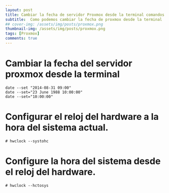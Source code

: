 ```yaml
---
layout: post
title: Cambiar la fecha de servidor Proxmox desde la terminal comandos utiles
subtitle:  Como podemos cambiar la fecha de proxmox desde la terminal
## cover-img: /assets/img/posts/proxmox.png
thumbnail-img: /assets/img/posts/proxmox.png
tags: [Proxmox]
comments: true
---
```


# Cambiar la fecha del servidor proxmox desde la terminal
~~~
date --set "2014-08-31 09:00"
date --set="23 June 1988 10:00:00"
date --set="10:00:00"
~~~
# Configurar el reloj del hardware a la hora del sistema actual.
```
# hwclock --systohc
```
# Configure la hora del sistema desde el reloj del hardware.
```
# hwclock --hctosys
```